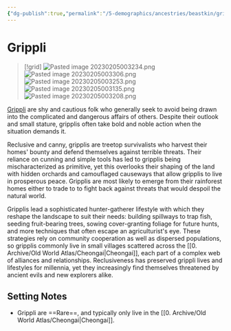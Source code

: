 ```yaml
---
{"dg-publish":true,"permalink":"/5-demographics/ancestries/beastkin/grippli/","noteIcon":""}
---
```


# Grippli

>[!grid]
>![Pasted image 20230205003234.png](/img/user/x.%20Assets/Attachments/Pasted%20image%2020230205003234.png)
>![Pasted image 20230205003306.png](/img/user/x.%20Assets/Attachments/Pasted%20image%2020230205003306.png)
>![Pasted image 20230205003253.png](/img/user/x.%20Assets/Attachments/Pasted%20image%2020230205003253.png)
>![Pasted image 20230205003135.png](/img/user/x.%20Assets/Attachments/Pasted%20image%2020230205003135.png)
>![Pasted image 20230205003208.png](/img/user/x.%20Assets/Attachments/Pasted%20image%2020230205003208.png)

[Grippli](https://2e.aonprd.com/Ancestries.aspx?ID=46) are shy and cautious folk who generally seek to avoid being drawn into the complicated and dangerous affairs of others. Despite their outlook and small stature, gripplis often take bold and noble action when the situation demands it.

Reclusive and canny, gripplis are treetop survivalists who harvest their homes' bounty and defend themselves against terrible threats. Their reliance on cunning and simple tools has led to gripplis being mischaracterized as primitive, yet this overlooks their shaping of the land with hidden orchards and camouflaged causeways that allow gripplis to live in prosperous peace. Gripplis are most likely to emerge from their rainforest homes either to trade to to fight back against threats that would despoil the natural world. 

Gripplis lead a sophisticated hunter-gatherer lifestyle with which they reshape the landscape to suit their needs: building spillways to trap fish, seeding fruit-bearing trees, sowing cover-granting foliage for future hunts, and more techniques that often escape an agriculturist's eye. These strategies rely on community cooperation as well as dispersed populations, so gripplis commonly live in small villages scattered across the [[0. Archive/Old World Atlas/Cheongai\|Cheongai]], each part of a complex web of alliances and relationships. Reclusiveness has preserved grippli lives and lifestyles for millennia, yet they increasingly find themselves threatened by ancient evils and new explorers alike. 

## Setting Notes

- Grippli are ==Rare==, and typically only live in the [[0. Archive/Old World Atlas/Cheongai\|Cheongai]]. 
